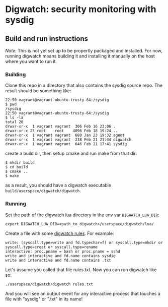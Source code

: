 # Digwatch: security monitoring with sysdig

## Build and run instructions

_Note:_ This is not yet set up to be propertly packaged and installed. For now, running digwatch means building it and installing it manually on the host where you want to run it.


### Building
Clone this repo in a directory that also contains the sysdig source repo. The result should be something like:

```
22:50 vagrant@vagrant-ubuntu-trusty-64:/sysdig
$ pwd
/sysdig
22:50 vagrant@vagrant-ubuntu-trusty-64:/sysdig
$ ls -la
total 20
drwxr-xr-x  1 vagrant vagrant  306 Feb 16 23:06 .
drwxr-xr-x 25 root    root    4096 Feb 18 19:24 ..
drwxr-xr-x  1 vagrant vagrant  680 Jan 23 19:32 agent
drwxr-xr-x  1 vagrant vagrant  238 Feb 21 21:44 digwatch
drwxr-xr-x  1 vagrant vagrant  646 Feb 21 17:41 sysdig
```

create a build dir, then setup cmake and run make from that dir:

```
$ mkdir build
$ cd build
$ cmake ..
$ make
```

as a result, you should have a digwatch executable `build/userspace/digwatch/digwatch`.


### Running

Set the path of the digwatch lua directory in the env var `DIGWATCH_LUA_DIR`:

`export DIGWATCH_LUA_DIR=<path_to_digwatch>/userspace/digwatch/lua/`



Create a file with some [digwatch rules](Rule-syntax-and-design). For example:
```
write: (syscall.type=write and fd.typechar=f) or syscall.type=mkdir or syscall.type=creat or syscall.type=rename
interactive: proc.pname = bash or proc.pname = sshd
write and interactive and fd.name contains sysdig
write and interactive and fd.name contains .txt
```



Let's assume you called that file rules.txt. Now you can run digwatch like so:

`./userspace/digwatch/digwatch rules.txt`

And you will see an output event for any interactive process that touches a file with "sysdig" or ".txt" in its name!












